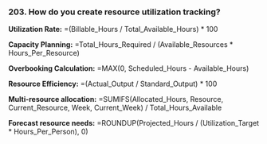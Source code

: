 ### 203. **How do you create resource utilization tracking?**

**Utilization Rate:**
=(Billable_Hours / Total_Available_Hours) * 100

**Capacity Planning:**
=Total_Hours_Required / (Available_Resources * Hours_Per_Resource)

**Overbooking Calculation:**
=MAX(0, Scheduled_Hours - Available_Hours)

**Resource Efficiency:**
=(Actual_Output / Standard_Output) * 100

**Multi-resource allocation:**
=SUMIFS(Allocated_Hours, Resource, Current_Resource, Week, Current_Week) / Total_Hours_Available

**Forecast resource needs:**
=ROUNDUP(Projected_Hours / (Utilization_Target * Hours_Per_Person), 0)
